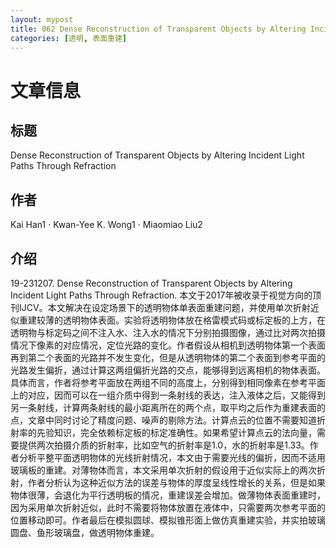 ```yaml
---
layout: mypost
title: 062 Dense Reconstruction of Transparent Objects by Altering Incident Light Paths Through Refraction
categories: [透明, 表面重建]
---
```



# 文章信息

## 标题

Dense Reconstruction of Transparent Objects by Altering Incident Light Paths Through Refraction

## 作者

Kai Han1 · Kwan-Yee K. Wong1 · Miaomiao Liu2

## 介绍

​19-231207. Dense Reconstruction of Transparent Objects by Altering Incident Light Paths Through Refraction. 本文于2017年被收录于视觉方向的顶刊IJCV。本文解决在设定场景下的透明物体单表面重建问题，并使用单次折射近似重建较薄的透明物体表面。实验将透明物体放在格雷模式码或标定板的上方，在透明物与标定码之间不注入水、注入水的情况下分别拍摄图像，通过比对两次拍摄情况下像素的对应情况，定位光路的变化。作者假设从相机到透明物体第一个表面再到第二个表面的光路并不发生变化，但是从透明物体的第二个表面到参考平面的光路发生偏折，通过计算这两组偏折光路的交点，能够得到远离相机的物体表面。具体而言，作者将参考平面放在两组不同的高度上，分别得到相同像素在参考平面上的对应，因而可以在一组介质中得到一条射线的表达，注入液体之后，又能得到另一条射线，计算两条射线的最小距离所在的两个点，取平均之后作为重建表面的点，文章中同时讨论了精度问题、噪声的剔除方法。计算点云的位置不需要知道折射率的先验知识，完全依赖标定板的标定准确性。如果希望计算点云的法向量，需要提供两次拍摄介质的折射率，比如空气的折射率是1.0，水的折射率是1.33。作者分析平整平面透明物体的光线折射情况，本文由于需要光线的偏折，因而不适用玻璃板的重建。对薄物体而言，本文采用单次折射的假设用于近似实际上的两次折射，作者分析认为这种近似方法的误差与物体的厚度呈线性增长的关系，但是如果物体很薄，会退化为平行透明板的情况，重建误差会增加。做薄物体表面重建时，因为采用单次折射近似，此时不需要将物体放置在液体中，只需要两次参考平面的位置移动即可。作者最后在模拟圆球、模拟锥形面上做仿真重建实验，并实拍玻璃圆盘、鱼形玻璃盘，做透明物体重建。
